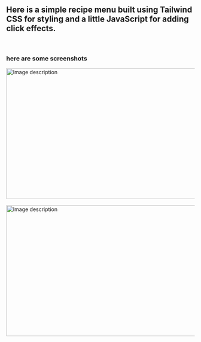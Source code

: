 
## Here is a simple recipe menu built using Tailwind CSS for styling and a little JavaScript for adding click effects.


<br />

### here are some screenshots



<img src="https://github.com/dawit01/A2SV__Web-learning-Path/assets/84455217/892fdb44-6de5-4f51-9dbb-b07fb8e61f0d" alt="Image description" width="550" height="350">

<br />
<br />

<img src="https://github.com/dawit01/A2SV__Web-learning-Path/assets/84455217/f0e11728-4983-4f4c-ab46-73104e902be4" alt="Image description" width="550" height="350">

<br />
